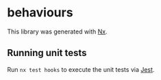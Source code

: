 # behaviours

This library was generated with [Nx](https://nx.dev).

## Running unit tests

Run `nx test hooks` to execute the unit tests via [Jest](https://jestjs.io).
